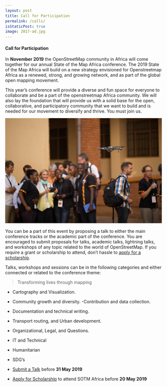 ```yaml
---
layout: post
title: Call for Participation 
permalink: /calls/
isStaticPost: true
image: 2017-ad.jpg
---
```


#### Call for Participation 

In **November 2019** the OpenStreetMap community in Africa will come together for our annual State of the Map Africa conference. The 2019 State of the Map Africa will build on a new strategy envisioned for Openstreetmap Africa as a renewed, strong, and growing network, and as part of the global open mapping movement.

This year’s conference will provide a diverse and fun space for everyone to collaborate and be a part of the openstreetmap Africa community. We will also lay the foundation that will provide us with a solid base for the open, collaborative, and participatory community that we want to build and is needed for our movement to diversify and thrive. You must join us.

![](/img/posts/2017-network.jpg)

You can be a part of this event by proposing a talk to either the main conference tracks or the academic part of the conference. You are encouraged to submit proposals for talks, academic talks, lightning talks, and workshops of any topic related to the world of OpenStreetMap. If you require a grant or scholarship to attend, don’t hassle to [apply for a scholarship](https://docs.google.com/forms/d/e/1FAIpQLScuRnj25mzYFfPJ30H3JsApetK4JnLkTXQeWZKwf-GqEtjL2w/viewform!).

Talks, workshops and sessions can be in the following categories and either connected or related to the conference theme:

> Transforming lives through mapping

- Cartography and Visualization.
- Community growth and diversity.
-Contribution and data collection.
- Documentation and technical writing.
- Transport routing, and Urban development.
- Organizational, Legal, and Questions.
- IT and Technical
- Humanitarian
- SDG’s


- [Submit a Talk](https://docs.google.com/forms/d/1lKq5Y_oWIzai7RGug1JbNhCCCS4gVOOlkUw6cZMuN5o/viewform?edit_requested=true) before **31 May 2019**
- [Apply for Scholarship](https://docs.google.com/forms/d/e/1FAIpQLScuRnj25mzYFfPJ30H3JsApetK4JnLkTXQeWZKwf-GqEtjL2w/viewform) to attend SOTM Africa before **20 May 2019**